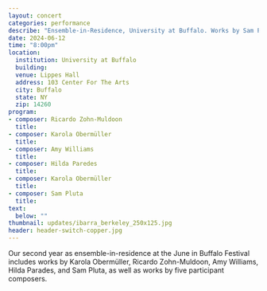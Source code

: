 ```yaml
---
layout: concert
categories: performance
describe: "Ensemble-in-Residence, University at Buffalo. Works by Sam Pluta, Ricardo Zohn Muldoon, Amy Williams, Karola Obermüller, and more"
date: 2024-06-12
time: "8:00pm"
location:
  institution: University at Buffalo
  building: 
  venue: Lippes Hall
  address: 103 Center For The Arts
  city: Buffalo
  state: NY
  zip: 14260
program:
- composer: Ricardo Zohn-Muldoon
  title: 
- composer: Karola Obermüller
  title: 
- composer: Amy Williams
  title: 
- composer: Hilda Paredes
  title: 
- composer: Karola Obermüller
  title: 
- composer: Sam Pluta
  title: 
text:
  below: ""
thumbnail: updates/ibarra_berkeley_250x125.jpg
header: header-switch-copper.jpg
---
```


Our second year as ensemble-in-residence at the June in Buffalo Festival includes works by Karola Obermüller, Ricardo Zohn-Muldoon, Amy Williams, Hilda Parades, and Sam Pluta, as well as works by five participant composers.
